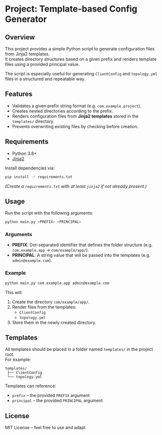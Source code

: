 # Project: Template-based Config Generator

## Overview
This project provides a simple Python script to generate configuration files from Jinja2 templates.  
It creates directory structures based on a given prefix and renders template files using a provided principal value.

The script is especially useful for generating `ClientConfig` and `topology.yml` files in a structured and repeatable way.

## Features
- Validates a given prefix string format (e.g. `com.example.project`).
- Creates nested directories according to the prefix.
- Renders configuration files from **Jinja2 templates** stored in the `templates/` directory.
- Prevents overwriting existing files by checking before creation.

## Requirements
- Python 3.8+
- [Jinja2](https://palletsprojects.com/p/jinja/)

Install dependencies via:
```bash
pip install -r requirements.txt
```

*(Create a `requirements.txt` with at least `jinja2` if not already present.)*

## Usage
Run the script with the following arguments:

```bash
python main.py <PREFIX> <PRINCIPAL>
```

### Arguments
- **PREFIX**: Dot-separated identifier that defines the folder structure (e.g. `com.example.app` → `com/example/app/`).
- **PRINCIPAL**: A string value that will be passed into the templates (e.g. `admin@example.com`).

### Example
```bash
python main.py com.example.app admin@example.com
```

This will:
1. Create the directory `com/example/app/`.
2. Render files from the templates:
   - `ClientConfig`
   - `topology.yml`
3. Store them in the newly created directory.

## Templates
All templates should be placed in a folder named `templates/` in the project root.  
For example:
```
templates/
 ├── ClientConfig
 └── topology.yml
```

Templates can reference:
- `prefix` – the provided `PREFIX` argument
- `principal` – the provided `PRINCIPAL` argument

## License
MIT License – feel free to use and adapt.
